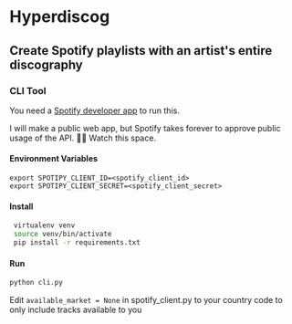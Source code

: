 # Hyperdiscog
## Create Spotify playlists with an artist's entire discography

### CLI Tool

You need a [Spotify developer app](https://developer.spotify.com/documentation/web-api/concepts/apps) to run this.

I will make a public web app, but Spotify takes forever to approve public usage of the API. 🤷🏽 Watch this space.

#### Environment Variables
```buildoutcfg env vars
export SPOTIPY_CLIENT_ID=<spotify_client_id>
export SPOTIPY_CLIENT_SECRET=<spotify_client_secret>
```

#### Install
```bash
 virtualenv venv
 source venv/bin/activate
 pip install -r requirements.txt
```

#### Run

```bash
python cli.py 
```

Edit `available_market = None` in spotify_client.py to your country code to only include tracks available to you
